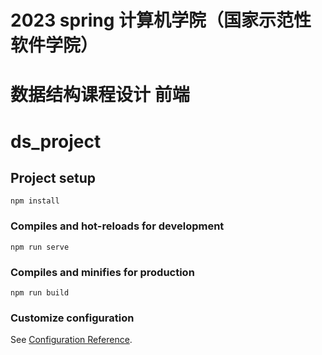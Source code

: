 # 2023 spring 计算机学院（国家示范性软件学院）
# 数据结构课程设计 前端

# ds_project

## Project setup
```
npm install
```

### Compiles and hot-reloads for development
```
npm run serve
```

### Compiles and minifies for production
```
npm run build
```

### Customize configuration
See [Configuration Reference](https://cli.vuejs.org/config/).

